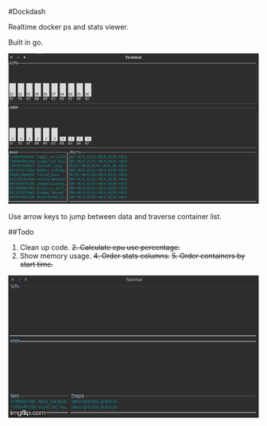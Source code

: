 #Dockdash

Realtime docker ps and stats viewer.

Built in go.

<img src="./screencap.png" alt="Screen grab" width="600">

Use arrow keys to jump between data and traverse container list.

##Todo
1. Clean up code.
~~2. Calculate cpu use percentage.~~
3. Show memory usage.
~~4. Order stats columns.~~
~~5. Order containers by start time.~~

<img src="./gui.gif" alt="Screen grab" width="600">
